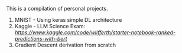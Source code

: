 This is a compilation of personal projects.

1. MNIST - Using keras simple DL architecture
2. Kaggle - LLM Science Exam: *https://www.kaggle.com/code/wlifferth/starter-notebook-ranked-predictions-with-bert*
3. Gradient Descent derivation from scratch
